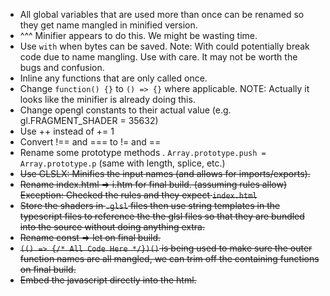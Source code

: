  * All global variables that are used more than once can be renamed so they get name mangled in minified version.
 * ^^^ Minifier appears to do this.  We might be wasting time.
 * Use `with` when bytes can be saved. Note: With could potentially break code due to name mangling.  Use with care.  It may not be worth the bugs and confusion.
 * Inline any functions that are only called once.
 * Change `function() {}` to `() => {}` where applicable.  NOTE: Actually it looks like the minifier is already doing this.
 * Change opengl constants to their actual value (e.g. gl.FRAGMENT_SHADER = 35632)
 * Use ++ instead of += 1
 * Convert !== and === to != and ==
 * Rename some prototype methods .  `Array.prototype.push = Array.prototype.p` (same with length, splice, etc.)
 * ~~Use GLSLX: Minifies the input names (and allows for imports/exports).~~
 * ~~Rename index.html => i.htm for final build. (assuming rules allow) Exception: Checked the rules and they expect `index.html`~~
 * ~~Store the shaders in `.glsl` files then use string templates in the typescript files to reference the the glsl files so that they are bundled into the source without doing anything extra.~~
 * ~~Rename const => let on final build.~~
 * ~~`(() => {/* All Code Here */})()`  is being used to make sure the outer function names are all mangled, we can trim off the containing functions on final build.~~
 * ~~Embed the javascript directly into the html.~~